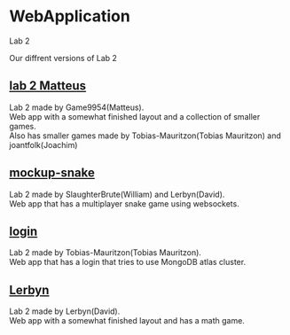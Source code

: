 # WebApplication
Lab 2

Our diffrent versions of Lab 2



## [lab 2 Matteus](https://github.com/Tobias-Mauritzon/WebApplication/tree/main/Lab%202/lab2%20Matteus)
Lab 2 made by Game9954(Matteus).<br/>
Web app with a somewhat finished layout and a collection of smaller games.<br/>
Also has smaller games made by Tobias-Mauritzon(Tobias Mauritzon) and joantfolk(Joachim)


## [mockup-snake](https://github.com/Tobias-Mauritzon/WebApplication/tree/main/Lab%202/mockup-snake)
Lab 2 made by SlaughterBrute(William) and Lerbyn(David).<br/>
Web app that has a multiplayer snake game using websockets.


## [login](https://github.com/Tobias-Mauritzon/WebApplication/tree/main/Lab%202/login)
Lab 2 made by Tobias-Mauritzon(Tobias Mauritzon).<br/>
Web app that has a login that tries to use MongoDB atlas cluster.


## [Lerbyn](https://github.com/Tobias-Mauritzon/WebApplication/tree/main/Lab%202/Lerbyn)
Lab 2 made by Lerbyn(David).<br/>
Web app with a somewhat finished layout and has a math game.
